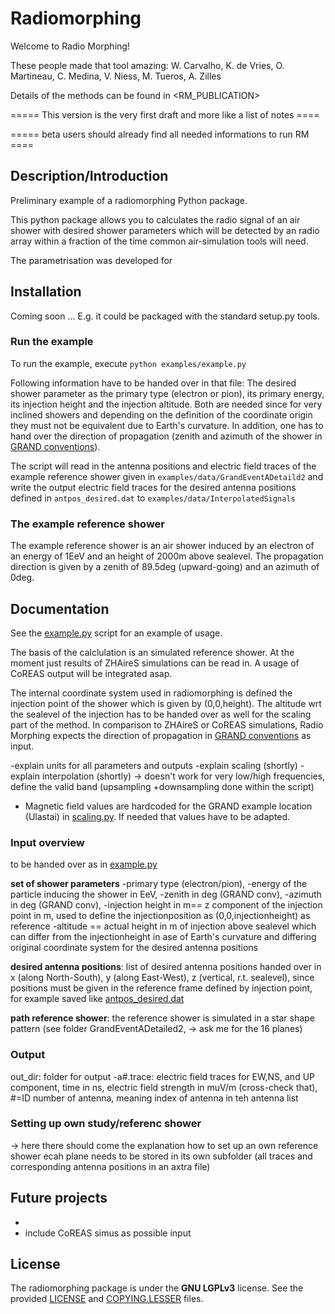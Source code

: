 # Radiomorphing
Welcome to Radio Morphing!

These people made that tool amazing:
W. Carvalho, K. de Vries, O. Martineau, C. Medina, V. Niess, M. Tueros, A. Zilles

Details of the methods can be found in <RM_PUBLICATION>

===== This version is the very first draft and more like a list of notes ====

===== beta users should already find all needed informations to run RM ====


## Description/Introduction

Preliminary example of a radiomorphing Python package.

This python package allows you to calculates the radio signal of an air shower with desired shower parameters which will be detected by an radio array within a fraction of the time common air-simulation tools will need.

The parametrisation was developed for 


## Installation

Coming soon ... E.g. it could be packaged with the standard setup.py tools.

### Run the example
To run the example, execute 
`python examples/example.py`

Following information have to be handed over in that file:
The desired shower parameter as the primary type (electron or pion), its primary energy, its injection height and the injection altitude. Both are needed since for very inclined showers and depending on the definition of the coordinate origin they must not be equivalent due to Earth's curvature. 
In addition, one has to hand over the direction of propagation (zenith and azimuth of the shower in [GRAND conventions](https://github.com/grand-mother/simulations/blob/master/GRANDAngularConventions.pdf)).

The script will read in the antenna positions and electric field traces of the example reference shower given in `examples/data/GrandEventADetaild2` and write the output electric field traces for the desired antenna positions defined in `antpos_desired.dat` to `examples/data/InterpolatedSignals`

### The example reference shower
The example reference shower is an air shower induced by an electron of an energy of 1EeV and an height of 2000m above sealevel. The propagation direction is given by a zenith of 89.5deg (upward-going) and an azimuth of 0deg.

## Documentation

See the [example.py](examples/example.py) script for an example of usage.

The basis of the calclulation is an simulated reference shower. At the moment just results of ZHAireS simulations can be read in. A usage of CoREAS output will be integrated asap.

The internal coordinate system used in radiomorphing is defined the injection point of the shower which is given by (0,0,height). The altitude wrt the sealevel of the injection has to be handed over as well for the scaling part of the method. 
In comparison to ZHAireS or CoREAS simulations, Radio Morphing expects the direction of propagation in  [GRAND conventions](https://github.com/grand-mother/simulations/blob/master/GRANDAngularConventions.pdf) as input.

 -explain units for all parameters and outputs
 -explain scaling (shortly)
 -explain interpolation (shortly) -> doesn't work for very low/high frequencies, define the valid band (upsampling +downsampling done within the script) 
 
 - Magnetic field values are hardcoded for the GRAND example location (Ulastai) in [scaling.py](https://github.com/grand-mother/radiomorphing/blob/afc77779bb0acc09e3458e9e5f0c0e68b77456f9/lib/python/radiomorphing/scaling.py#L287-L291). If needed that values have to be adapted.


### Input overview
to be handed over as in [example.py](https://github.com/grand-mother/radiomorphing/blob/master/examples/example.py)

**set of shower parameters** 
-primary type (electron/pion), 
-energy of the particle inducing the shower in EeV, 
-zenith in deg (GRAND conv), 
-azimuth in deg (GRAND conv), 
-injection height in m== z component of the injection point in m, used to define the injectionposition as (0,0,injectionheight) as reference
-altitude == actual height in m of injection above sealevel which can differ from the injectionheight in ase of Earth's curvature and differing original coordinate system for the desired antenna positions

**desired antenna positions**: list of desired antenna positions handed over in x (along North-South), y (along East-West), z (vertical, r.t. sealevel), since positions must be given in the reference frame defined by injection point, for example saved like  [antpos_desired.dat](https://github.com/grand-mother/radiomorphing/blob/master/examples/data/InterpolatedSignals/antpos_desired2.dat)
 
**path reference shower**: the reference shower is simulated in a star shape pattern (see folder GrandEventADetailed2, -> ask me for the 16 planes)


### Output
out_dir: folder for output
-a#.trace: electric field traces for EW,NS, and UP component, time in ns, electric field strength in muV/m (cross-check that), #=ID number of antenna, meaning index of antenna in teh antenna list

### Setting up own study/referenc shower
 -> here there should come the explanation how to set up an own reference shower
 ecah plane needs to be stored in its own subfolder (all traces and corresponding antenna positions in an axtra file)
 


## Future projects
 - 
 - include CoREAS simus as possible input 
 

## License

The radiomorphing package is under the **GNU LGPLv3** license. See the provided
[LICENSE](LICENSE) and [COPYING.LESSER](COPYING.LESSER) files.
